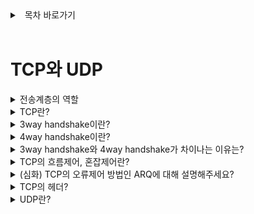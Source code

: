 <details>
<summary>&nbsp; 목차 바로가기</summary>

---

## [Network](./README.md)
#### [네트워크의 흐름과 OSI 7계층](./1_network_flow.md)
#### 전송계층 - TCP와 UDP
#### [네트워크계층 - IP](./3_IP.md)
#### [응용계층 - HTTP와 HTTPS](./4_HTTP.md)
#### [응용계층 - DNS와 DHCP](./5_DNS_DHCP.md)
#### [네트워크 지식 더 알아보기](./6_네트워크지식_더_알아보기.md)

<br>

[( 홈으로 )](../README.md)

---

</details>

<br>

# TCP와 UDP

<details>
<summary>전송계층의 역할</summary>  

---
- 통신을 하는 양 끝단에서 단대단 연결을 제공.
- 양 끝단에서 내보낼 데이터를 분할해서 보내고, 들어온 데이터에 대해 제어를 함.  
---
</details>

<details>
<summary>TCP란?</summary>  

---
`신뢰성`
- **신뢰성 있는 데이터 전송을 목적으로 하는 전송계층의 프로토콜**
- 연결지향적이며, 전이중 방식이다. (가상회선 방식도 얘기도 해주면 좋음)
- 신뢰성있는 통신을 위해 오류,흐름,혼잡제어를 제공한다.
---
</details>

<details>
<summary>3way handshake이란?</summary>  

---
- 실제 데이터를 보내기 전 상대와 소통하겠다는 뜻으로 연결을하는데 이 연결을 수립하는데 3way handshake방식을 이용함.
- 클라이언트가 서버에게 SYN를 보냄
- 서버가 받고, 클라이언트로 받았다는 신호인 ACK와 SYN을 보냄
- 클라이언트는 응답을 받고, ACK를 서버로 보냄(이때부터 통신시작)
---
</details>

<details>
<summary>4way handshake이란?</summary>  

---
- 상대와의 소통이 끝나고 연결을 해제하는 방법
- 클라이언트는 보낼 데이터를 다 보낸 후 서버에게 연결을 종료한다는 FIN 신호를 보낸다.
- 서버는 FIN을 받고, 잘 받았다는 신호인 ACK를 보낸다.
- 서버도 모든 데이터를 보냈다면, 연결이 종료되었다는 FIN 신호를 클라이언트에게 보낸다.
- 클라이언트는 FIN을 받고, 확인했다는 ACK를 서버에게 보낸다.
- 이때 클라이언트는 ACK을 보내고 바로 연결해제를 하지 않고 잠시 기다림(서버측에서 오류 때문에 ACK을 받지 못했을경우 재전송을 위해서)
---
</details>

<details>
<summary>3way handshake와 4way handshake가 차이나는 이유는?</summary>  

---
- 해제 시에는 서버가 클라이언트의 FIN 신호를 받고 ACK와 동시에 자신도 끝났다는 FIN 신호를 보내지 않음.
- 서버측에서는 보낼 데이터를 다 보내지 않았을 수도 있으므로 ACK신호와 FIN신호를 나누어서 보내기 때문
---
</details>

<details>
<summary>TCP의 흐름제어, 혼잡제어란?</summary>  

---
- 흐름제어란 각 상대측 노드의 데이터 처리 속도 차이를 해결하는 방법
- 혼잡제어란 네트워크 상황에 맞게 데이터의 양을 제어하는 방법
---
</details>

<details>
<summary>(심화) TCP의 오류제어 방법인 ARQ에 대해 설명해주세요?</summary>  

`재전송`
---
- 재전송을 이용한 오류제어 방식으로 대표적으로 stop-and-wait, go-bakc-N, selective-repeat 방법이 있음
- stop-and-wait : 전송한 패킷에 대한 ACK를 받아야만 다음 패킷을 보냄.
- go-back-N : 설정한 윈도우 크기만큼 상대측으로 데이터를 보냄. 중간에 에러가 난오면 에러가 나온 패킷부터 다시 윈도우 크기만큼 데이터를 보냄
- selective-repeat : 에러가 난 패킷만을 재전송하는 방법. 송신 측에서 데이터의 순서가 바뀌게 된다면 ACK를 보내지 않음.
---
</details>

<details>
<summary>TCP의 헤더?</summary>  

- 상대측 포트번호가 들어가있음(가장 중요)
- 해당 패킷의 번호가 들어가있음
</details>


<details>
<summary>UDP란?</summary>  

- User Datagram Protocol의 약자, 데이터그램 단위로 처리하는 프로토콜
- 비연결형, 신뢰성 없는 전송 프로토콜이다.
- 데이터그램 단위로 쪼개면서 전송을 해야하기 때문에 전송 계층이다.
- TCP에 비해 속도가 빠름
</details>